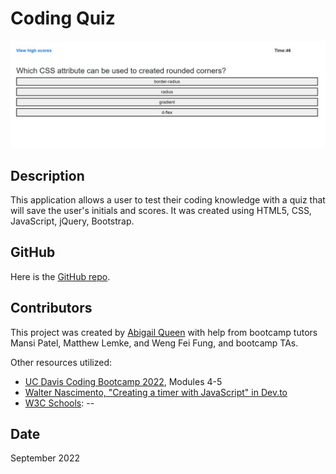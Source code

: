 # Coding Quiz
![screenshot](./assets/images/coding-quiz-screenshot.jpg)

## Description
This application allows a user to test their coding knowledge with a quiz that will save the user's initials and scores. It was created using HTML5, CSS, JavaScript, jQuery, Bootstrap.

## GitHub
Here is the [GitHub repo](https://github.com/Abi-Queen/Coding-Quiz). 

## Contributors
This project was created by [Abigail Queen](https://github.com/Abi-Queen) with help from bootcamp tutors Mansi Patel, Matthew Lemke, and Weng Fei Fung, and bootcamp TAs.

Other resources utilized:
- [UC Davis Coding Bootcamp 2022](https://bootcamp.ucdavis.edu/), Modules 4-5
- [Walter Nascimento, "Creating a timer with JavaScript" in Dev.to](https://dev.to/walternascimentobarroso/creating-a-timer-with-javascript-8b7)
- [W3C Schools](link): 
-- 

## Date
September 2022